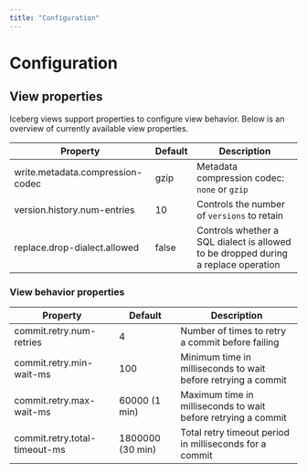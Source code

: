```yaml
---
title: "Configuration"
---
```

<!--
 - Licensed to the Apache Software Foundation (ASF) under one or more
 - contributor license agreements.  See the NOTICE file distributed with
 - this work for additional information regarding copyright ownership.
 - The ASF licenses this file to You under the Apache License, Version 2.0
 - (the "License"); you may not use this file except in compliance with
 - the License.  You may obtain a copy of the License at
 -
 -   http://www.apache.org/licenses/LICENSE-2.0
 -
 - Unless required by applicable law or agreed to in writing, software
 - distributed under the License is distributed on an "AS IS" BASIS,
 - WITHOUT WARRANTIES OR CONDITIONS OF ANY KIND, either express or implied.
 - See the License for the specific language governing permissions and
 - limitations under the License.
 -->

# Configuration

## View properties

Iceberg views support properties to configure view behavior. Below is an overview of currently available view properties.


| Property                         | Default                   | Description                                                                        |
|----------------------------------|---------------------------|------------------------------------------------------------------------------------|
| write.metadata.compression-codec | gzip                      | Metadata compression codec: `none` or `gzip`                                       |
| version.history.num-entries      | 10                        | Controls the number of `versions` to retain                                        |
| replace.drop-dialect.allowed     | false                     | Controls whether a SQL dialect is allowed to be dropped during a replace operation |


### View behavior properties


| Property                            | Default             | Description                                                        |
|-------------------------------------|---------------------|--------------------------------------------------------------------|
| commit.retry.num-retries            | 4                   | Number of times to retry a commit before failing                   |
| commit.retry.min-wait-ms            | 100                 | Minimum time in milliseconds to wait before retrying a commit      |
| commit.retry.max-wait-ms            | 60000 (1 min)       | Maximum time in milliseconds to wait before retrying a commit      |
| commit.retry.total-timeout-ms       | 1800000 (30 min)    | Total retry timeout period in milliseconds for a commit            |
